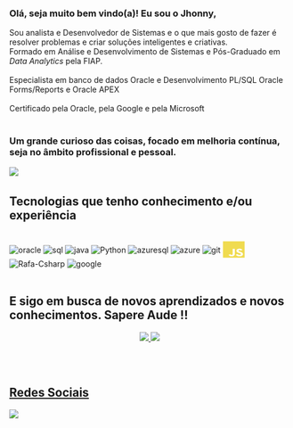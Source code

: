 ### Olá, seja muito bem vindo(a)! Eu sou o Jhonny,


  Sou analista e Desenvolvedor de Sistemas e o que mais gosto de fazer é resolver problemas e criar soluções inteligentes e criativas.<br>
  Formado em Análise e Desenvolvimento de Sistemas e Pós-Graduado em <i>Data Analytics</i> pela FIAP.<br>
  <br> Especialista em banco de dados Oracle e Desenvolvimento PL/SQL Oracle Forms/Reports e Oracle APEX<br>
  <br> Certificado pela Oracle, pela Google e pela Microsoft<br>
  <br><h3> Um grande curioso das coisas, focado em melhoria contínua, seja no âmbito profissional e pessoal. <br>

  
  <img src="https://user-images.githubusercontent.com/70382532/138322189-2db8df52-9dcb-40a0-88a8-c365466bd33d.gif">
  
  <h2>Tecnologias que tenho conhecimento e/ou experiência </h2>

  


  <div style="display: inline_block"><br>
  <img align="center" alt="oracle" height="30" width="40" src="https://cdn.jsdelivr.net/gh/devicons/devicon/icons/oracle/oracle-original.svg">
  <img align="center" alt="sql" height="30" width="40" src="https://cdn.jsdelivr.net/gh/devicons/devicon@latest/icons/sqldeveloper/sqldeveloper-original.svg">
  <img align="center" alt="java" height="30" width="40" src="https://cdn.jsdelivr.net/gh/devicons/devicon@latest/icons/java/java-original.svg">
  <img align="center" alt="Python" height="30" width="40" src="https://cdn.jsdelivr.net/gh/devicons/devicon@latest/icons/python/python-original.svg" />
  <img align="center" alt="azuresql" height="30" width="40"  src="https://cdn.jsdelivr.net/gh/devicons/devicon@latest/icons/azuresqldatabase/azuresqldatabase-original.svg">
  <img align="center" alt="azure" height="30" width="40"  src="https://cdn.jsdelivr.net/gh/devicons/devicon@latest/icons/azure/azure-original.svg">
  <img align="center" alt="git" height="30" width="40"  src="https://cdn.jsdelivr.net/gh/devicons/devicon@latest/icons/git/git-original.svg">
  <img align="center" alt="Rafa-Js" height="30" width="40" src="https://raw.githubusercontent.com/devicons/devicon/master/icons/javascript/javascript-plain.svg">
  <img align="center" alt="Rafa-Csharp" height="30" width="40" src="https://cdn.jsdelivr.net/gh/devicons/devicon/icons/mysql/mysql-original.svg">
  <img align="center" alt="google" height="30" width="40" src="https://cdn.jsdelivr.net/gh/devicons/devicon@latest/icons/googlecloud/googlecloud-original.svg">
<!--  
  <img align="center" alt="Rafa-Csharp" height="30" width="40" src="https://raw.githubusercontent.com/devicons/devicon/master/icons/csharp/csharp-original.svg">
   <img align="center" alt="Rafa-Csharp" height="30" width="40" src="https://cdn.jsdelivr.net/gh/devicons/devicon/icons/java/java-original.svg">
   <img align="center" alt="Rafa-Csharp" height="30" width="40" src="https://cdn.jsdelivr.net/gh/devicons/devicon/icons/mysql/mysql-original.svg">
  <img align="center" alt="C" height="30" width="40" src="https://cdn.jsdelivr.net/gh/devicons/devicon/icons/c/c-original.svg"> -->
 </div>
 <br>

 <h2>E sigo em busca de novos aprendizados e novos conhecimentos. <b>Sapere Aude !!</b></h2>
  
<div align="center">
  <a href="https://github.com/DevzsJhonny">
  <img height="180em" src="https://github-readme-stats.vercel.app/api?username=DevzsJhonny&show_icons=true&theme=dracula&include_all_commits=true&count_private=true"/>
  <img height="180em" src="https://github-readme-stats.vercel.app/api/top-langs/?username=DevzsJhonny&layout=compact&langs_count=7&theme=dracula"/>
</div> 
  
 
 <br></br> 
<div>
  <h2> Redes Sociais</h2>
  
  <a href="https://www.linkedin.com/in/jhonny-amorim-silva/" target="_blank"><img src="https://img.shields.io/badge/-LinkedIn-%230077B5?style=for-the-badge&logo=linkedin&logoColor=white" target="_blank"></a>

<!--  
  [![Anurag's GitHub stats](https://github-readme-stats.vercel.app/api?username=DevzsJhonny&hide=html&layout=compact=true&theme=tokyonight)](https://github.com/DevzsJhonny/github-readme-stats)
  [![DevzsJhonny](https://github-readme-stats.vercel.app/api/top-langs/?username=DevzsJhonny&hide=html&layout=compact=true&theme=tokyonight)](https://github.com/DevzsJhonny/) -->
  
<!--   ![Snake animation](https://github.com/JonatasAS/JonatasAS/blob/output/github-contribution-grid-snake.svg) -->
  
</div>    
